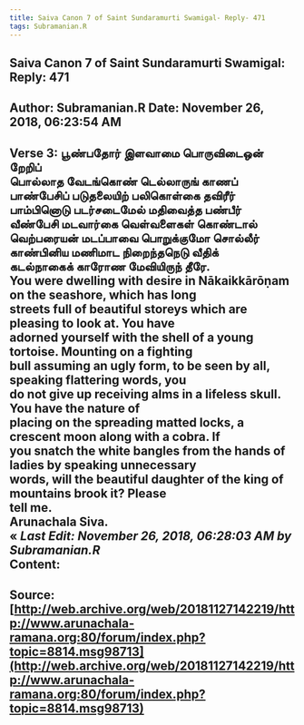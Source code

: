 ```yaml
--- 
title: Saiva Canon 7 of Saint Sundaramurti Swamigal- Reply- 471   
tags: Subramanian.R  
---  
```

##  Saiva Canon 7 of Saint Sundaramurti Swamigal: Reply: 471  
Author: Subramanian.R       Date: November 26, 2018, 06:23:54 AM  
---  
Verse 3: பூண்பதோர் இளவாமை பொருவிடைஒன் றேறிப்   
 பொல்லாத வேடங்கொண் டெல்லாருங் காணப்   
பாண்பேசிப் படுதலையிற் பலிகொள்கை தவிரீர்   
 பாம்பினொடு படர்சடைமேல் மதிவைத்த பண்பீர்   
வீண்பேசி மடவார்கை வெள்வளைகள் கொண்டால்   
 வெற்பரையன் மடப்பாவை பொறுக்குமோ சொல்லீர்   
காண்பினிய மணிமாட நிறைந்தநெடு வீதிக்   
 கடல்நாகைக் காரோண மேவியிருந் தீரே.   
You were dwelling with desire in Nākaikkārōṇam on the seashore, which has long  
streets full of beautiful storeys which are pleasing to look at. You have  
adorned yourself with the shell of a young tortoise. Mounting on a fighting  
bull assuming an ugly form, to be seen by all, speaking flattering words, you  
do not give up receiving alms in a lifeless skull. You have the nature of  
placing on the spreading matted locks, a crescent moon along with a cobra. If  
you snatch the white bangles from the hands of ladies by speaking unnecessary  
words, will the beautiful daughter of the king of mountains brook it? Please  
tell me.   
Arunachala Siva.  
« _Last Edit: November 26, 2018, 06:28:03 AM by Subramanian.R_  
Content:
 ---  
Source:[http://web.archive.org/web/20181127142219/http://www.arunachala-ramana.org:80/forum/index.php?topic=8814.msg98713](http://web.archive.org/web/20181127142219/http://www.arunachala-ramana.org:80/forum/index.php?topic=8814.msg98713)   
---  

